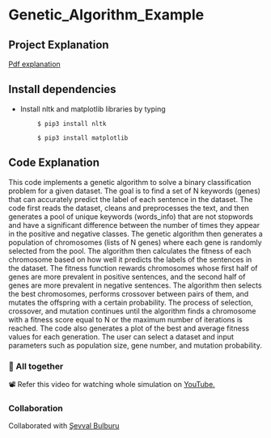 # Genetic_Algorithm_Example

## Project Explanation
[Pdf explanation](explanation.pdf)

## Install dependencies
-	Install nltk and matplotlib libraries by typing
```
		$ pip3 install nltk
```
```
		$ pip3 install matplotlib
```

## Code Explanation

This code implements a genetic algorithm to solve a binary classification problem for a given dataset. The goal is to find a set of N keywords (genes) that can accurately predict the label of each sentence in the dataset. The code first reads the dataset, cleans and preprocesses the text, and then generates a pool of unique keywords (words_info) that are not stopwords and have a significant difference between the number of times they appear in the positive and negative classes. The genetic algorithm then generates a population of chromosomes (lists of N genes) where each gene is randomly selected from the pool. The algorithm then calculates the fitness of each chromosome based on how well it predicts the labels of the sentences in the dataset. The fitness function rewards chromosomes whose first half of genes are more prevalent in positive sentences, and the second half of genes are more prevalent in negative sentences. The algorithm then selects the best chromosomes, performs crossover between pairs of them, and mutates the offspring with a certain probability. The process of selection, crossover, and mutation continues until the algorithm finds a chromosome with a fitness score equal to N or the maximum number of iterations is reached. The code also generates a plot of the best and average fitness values for each generation. The user can select a dataset and input parameters such as population size, gene number, and mutation probability.

### 🙌 All together
📽️ Refer this video for watching whole simulation on
<a href="https://youtu.be/ioGkle-YrU8" target="_blank">YouTube.</a>

### Collaboration
Collaborated with [Şevval Bulburu](https://github.com/sevvalbulburu)